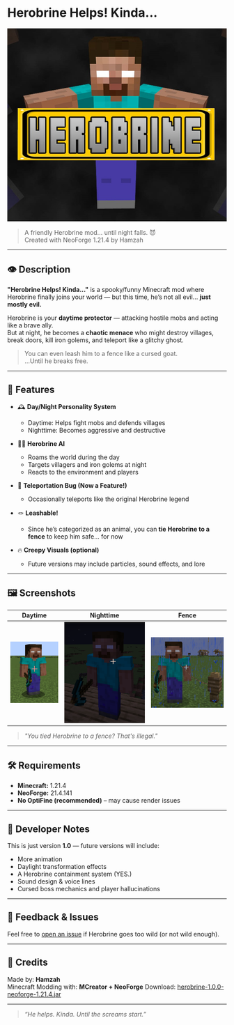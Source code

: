 # Herobrine Helps! Kinda...

![Herobrine Banner](images/1.jpg)

> A friendly Herobrine mod... until night falls. 😈  
> Created with NeoForge 1.21.4 by Hamzah

---

## 👁️ Description

**"Herobrine Helps! Kinda..."** is a spooky/funny Minecraft mod where Herobrine finally joins your world — but this time, he’s not all evil… **just mostly evil.**

Herobrine is your **daytime protector** — attacking hostile mobs and acting like a brave ally.  
But at night, he becomes a **chaotic menace** who might destroy villages, break doors, kill iron golems, and teleport like a glitchy ghost.

> You can even leash him to a fence like a cursed goat.  
> ...Until he breaks free.

---

## 🧠 Features

- 🕰️ **Day/Night Personality System**
  - Daytime: Helps fight mobs and defends villages
  - Nighttime: Becomes aggressive and destructive

- 🧍‍♂️ **Herobrine AI**
  - Roams the world during the day
  - Targets villagers and iron golems at night
  - Reacts to the environment and players

- 💨 **Teleportation Bug (Now a Feature!)**
  - Occasionally teleports like the original Herobrine legend

- 🪢 **Leashable!**
  - Since he’s categorized as an animal, you can **tie Herobrine to a fence** to keep him safe... for now

- 🔥 **Creepy Visuals (optional)**
  - Future versions may include particles, sound effects, and lore

---

## 🖼️ Screenshots

| Daytime | Nighttime | Fence |
|--------|-----------|------------|
| ![Day](images/2.png) | ![Night](images/3.png) | ![Fence](images/4.png) |

> *"You tied Herobrine to a fence? That's illegal."*

---

## 🛠️ Requirements

- **Minecraft:** 1.21.4  
- **NeoForge:** 21.4.141  
- **No OptiFine (recommended)** – may cause render issues

---

## 🧪 Developer Notes

This is just version **1.0** — future versions will include:
- More animation
- Daylight transformation effects
- A Herobrine containment system (YES.)
- Sound design & voice lines
- Cursed boss mechanics and player hallucinations

---

## 💬 Feedback & Issues

Feel free to [open an issue](https://github.com/HamzahHossam12121/NeoForge-Cool-Mods-/issues) if Herobrine goes too wild (or not wild enough).

---

## 🔗 Credits

Made by: **Hamzah**  
Minecraft Modding with: **MCreator + NeoForge**
Download: [herobrine-1.0.0-neoforge-1.21.4.jar]()

---

> *“He helps. Kinda. Until the screams start.”*

